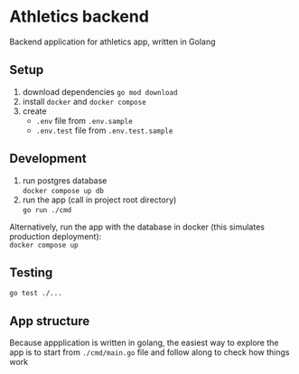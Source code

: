 # Athletics backend
Backend application for athletics app, written in Golang

## Setup
1. download dependencies `go mod download`
2. install `docker` and `docker compose`
3. create 
   - `.env` file from `.env.sample`
   - `.env.test` file from `.env.test.sample`

## Development
1. run postgres database  
   `docker compose up db`
2. run the app (call in project root directory)  
   `go run ./cmd`

Alternatively, run the app with the database in docker (this simulates production deployment):  
`docker compose up`

## Testing
`go test ./...`

## App structure
Because appplication is written in golang, the easiest way to explore the app is to start from `./cmd/main.go` file and follow along to check how things work